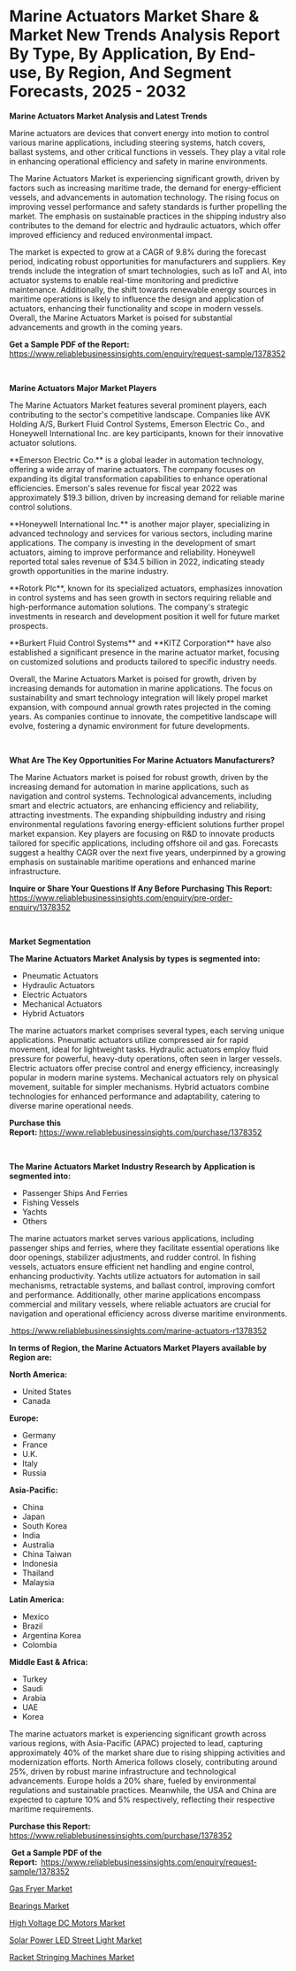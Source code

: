 <p><h1>Marine Actuators Market Share & Market New Trends Analysis Report By Type, By Application, By End-use, By Region, And Segment Forecasts, 2025 - 2032</h1></p><p><strong>Marine Actuators Market Analysis and Latest Trends</strong></p>
<p><p>Marine actuators are devices that convert energy into motion to control various marine applications, including steering systems, hatch covers, ballast systems, and other critical functions in vessels. They play a vital role in enhancing operational efficiency and safety in marine environments.</p><p>The Marine Actuators Market is experiencing significant growth, driven by factors such as increasing maritime trade, the demand for energy-efficient vessels, and advancements in automation technology. The rising focus on improving vessel performance and safety standards is further propelling the market. The emphasis on sustainable practices in the shipping industry also contributes to the demand for electric and hydraulic actuators, which offer improved efficiency and reduced environmental impact.</p><p>The market is expected to grow at a CAGR of 9.8% during the forecast period, indicating robust opportunities for manufacturers and suppliers. Key trends include the integration of smart technologies, such as IoT and AI, into actuator systems to enable real-time monitoring and predictive maintenance. Additionally, the shift towards renewable energy sources in maritime operations is likely to influence the design and application of actuators, enhancing their functionality and scope in modern vessels. Overall, the Marine Actuators Market is poised for substantial advancements and growth in the coming years.</p></p>
<p><strong>Get a Sample PDF of the Report:&nbsp;</strong> <a href="https://www.reliablebusinessinsights.com/enquiry/request-sample/1378352?utm_campaign=60&utm_medium=2&utm_source=Github&utm_content=ia&utm_term=08042025&utm_id=marine-actuators">https://www.reliablebusinessinsights.com/enquiry/request-sample/1378352</a></p>
<p>&nbsp;</p>
<p><strong>Marine Actuators Major Market Players</strong></p>
<p><p>The Marine Actuators Market features several prominent players, each contributing to the sector's competitive landscape. Companies like AVK Holding A/S, Burkert Fluid Control Systems, Emerson Electric Co., and Honeywell International Inc. are key participants, known for their innovative actuator solutions.</p><p>**Emerson Electric Co.** is a global leader in automation technology, offering a wide array of marine actuators. The company focuses on expanding its digital transformation capabilities to enhance operational efficiencies. Emerson's sales revenue for fiscal year 2022 was approximately $19.3 billion, driven by increasing demand for reliable marine control solutions.</p><p>**Honeywell International Inc.** is another major player, specializing in advanced technology and services for various sectors, including marine applications. The company is investing in the development of smart actuators, aiming to improve performance and reliability. Honeywell reported total sales revenue of $34.5 billion in 2022, indicating steady growth opportunities in the marine industry.</p><p>**Rotork Plc**, known for its specialized actuators, emphasizes innovation in control systems and has seen growth in sectors requiring reliable and high-performance automation solutions. The company's strategic investments in research and development position it well for future market prospects.</p><p>**Burkert Fluid Control Systems** and **KITZ Corporation** have also established a significant presence in the marine actuator market, focusing on customized solutions and products tailored to specific industry needs.</p><p>Overall, the Marine Actuators Market is poised for growth, driven by increasing demands for automation in marine applications. The focus on sustainability and smart technology integration will likely propel market expansion, with compound annual growth rates projected in the coming years. As companies continue to innovate, the competitive landscape will evolve, fostering a dynamic environment for future developments.</p></p>
<p>&nbsp;</p>
<p><strong>What Are The Key Opportunities For Marine Actuators Manufacturers?</strong></p>
<p><p>The Marine Actuators market is poised for robust growth, driven by the increasing demand for automation in marine applications, such as navigation and control systems. Technological advancements, including smart and electric actuators, are enhancing efficiency and reliability, attracting investments. The expanding shipbuilding industry and rising environmental regulations favoring energy-efficient solutions further propel market expansion. Key players are focusing on R&D to innovate products tailored for specific applications, including offshore oil and gas. Forecasts suggest a healthy CAGR over the next five years, underpinned by a growing emphasis on sustainable maritime operations and enhanced marine infrastructure.</p></p>
<p><strong>Inquire or Share Your Questions If Any Before Purchasing This Report:</strong> <a href="https://www.reliablebusinessinsights.com/enquiry/pre-order-enquiry/1378352?utm_campaign=60&utm_medium=2&utm_source=Github&utm_content=ia&utm_term=08042025&utm_id=marine-actuators">https://www.reliablebusinessinsights.com/enquiry/pre-order-enquiry/1378352</a></p>
<p>&nbsp;</p>
<p><strong>Market Segmentation</strong></p>
<p><strong>The Marine Actuators Market Analysis by types is segmented into:</strong></p>
<p><ul><li>Pneumatic Actuators</li><li>Hydraulic Actuators</li><li>Electric Actuators</li><li>Mechanical Actuators</li><li>Hybrid Actuators</li></ul></p>
<p><p>The marine actuators market comprises several types, each serving unique applications. Pneumatic actuators utilize compressed air for rapid movement, ideal for lightweight tasks. Hydraulic actuators employ fluid pressure for powerful, heavy-duty operations, often seen in larger vessels. Electric actuators offer precise control and energy efficiency, increasingly popular in modern marine systems. Mechanical actuators rely on physical movement, suitable for simpler mechanisms. Hybrid actuators combine technologies for enhanced performance and adaptability, catering to diverse marine operational needs.</p></p>
<p><strong>Purchase this Report:&nbsp;</strong><a href="https://www.reliablebusinessinsights.com/purchase/1378352?utm_campaign=60&utm_medium=2&utm_source=Github&utm_content=ia&utm_term=08042025&utm_id=marine-actuators">https://www.reliablebusinessinsights.com/purchase/1378352</a></p>
<p>&nbsp;</p>
<p><strong>The Marine Actuators Market Industry Research by Application is segmented into:</strong></p>
<p><ul><li>Passenger Ships And Ferries</li><li>Fishing Vessels</li><li>Yachts</li><li>Others</li></ul></p>
<p><p>The marine actuators market serves various applications, including passenger ships and ferries, where they facilitate essential operations like door openings, stabilizer adjustments, and rudder control. In fishing vessels, actuators ensure efficient net handling and engine control, enhancing productivity. Yachts utilize actuators for automation in sail mechanisms, retractable systems, and ballast control, improving comfort and performance. Additionally, other marine applications encompass commercial and military vessels, where reliable actuators are crucial for navigation and operational efficiency across diverse maritime environments.</p></p>
<p><a href="https://www.reliablebusinessinsights.com/marine-actuators-r1378352?utm_campaign=60&utm_medium=2&utm_source=Github&utm_content=ia&utm_term=08042025&utm_id=marine-actuators">&nbsp;https://www.reliablebusinessinsights.com/marine-actuators-r1378352</a></p>
<p><strong>In terms of Region, the Marine Actuators Market Players available by Region are:</strong></p>
<p>
    <p> <strong> North America: </strong>
        <ul>
            <li>United States</li>
            <li>Canada</li>
        </ul>
        </p> 
    <p> <strong> Europe: </strong>
        <ul>
            <li>Germany</li>
            <li>France</li>
            <li>U.K.</li>
            <li>Italy</li>
            <li>Russia</li>
        </ul>
        </p> 
    <p> <strong> Asia-Pacific: </strong>
        <ul>
            <li>China</li>
            <li>Japan</li>
            <li>South Korea</li>
            <li>India</li>
            <li>Australia</li>
            <li>China Taiwan</li>
            <li>Indonesia</li>
            <li>Thailand</li>
            <li>Malaysia</li>
        </ul>
        </p> 
    <p> <strong> Latin America: </strong>
        <ul>
            <li>Mexico</li>
            <li>Brazil</li>
            <li>Argentina Korea</li>
            <li>Colombia</li>
        </ul>
        </p> 
    <p> <strong> Middle East & Africa: </strong>
        <ul>
            <li>Turkey</li>
            <li>Saudi</li>
            <li>Arabia</li>
            <li>UAE</li>
            <li>Korea</li>
        </ul>
    </p>
    </p>
<p><p>The marine actuators market is experiencing significant growth across various regions, with Asia-Pacific (APAC) projected to lead, capturing approximately 40% of the market share due to rising shipping activities and modernization efforts. North America follows closely, contributing around 25%, driven by robust marine infrastructure and technological advancements. Europe holds a 20% share, fueled by environmental regulations and sustainable practices. Meanwhile, the USA and China are expected to capture 10% and 5% respectively, reflecting their respective maritime requirements.</p></p>
<p><strong>Purchase this Report: </strong><a href="https://www.reliablebusinessinsights.com/purchase/1378352?utm_campaign=60&utm_medium=2&utm_source=Github&utm_content=ia&utm_term=08042025&utm_id=marine-actuators">https://www.reliablebusinessinsights.com/purchase/1378352</a></p>
<p>&nbsp;<strong>Get a Sample PDF of the Report:&nbsp;&nbsp;</strong><a href="https://www.reliablebusinessinsights.com/enquiry/request-sample/1378352?utm_campaign=60&utm_medium=2&utm_source=Github&utm_content=ia&utm_term=08042025&utm_id=marine-actuators">https://www.reliablebusinessinsights.com/enquiry/request-sample/1378352</a></p>
<p><strong></strong></p>
<p><p><a href="https://github.com/alrogikrosa/Market-Research-Report-List-1/blob/main/gas-fryer-market.md?utm_campaign=60&utm_medium=2&utm_source=Github&utm_content=ia&utm_term=08042025&utm_id=marine-actuators">Gas Fryer Market</a></p><p><a href="https://github.com/borknyberg/Market-Research-Report-List-1/blob/main/bearings-market.md?utm_campaign=60&utm_medium=2&utm_source=Github&utm_content=ia&utm_term=08042025&utm_id=marine-actuators">Bearings Market</a></p><p><a href="https://github.com/puhakhommabh/Market-Research-Report-List-1/blob/main/high-voltage-dc-motors-market.md?utm_campaign=60&utm_medium=2&utm_source=Github&utm_content=ia&utm_term=08042025&utm_id=marine-actuators">High Voltage DC Motors Market</a></p><p><a href="https://github.com/mynaoanes/Market-Research-Report-List-1/blob/main/solar-power-led-street-light-market.md?utm_campaign=60&utm_medium=2&utm_source=Github&utm_content=ia&utm_term=08042025&utm_id=marine-actuators">Solar Power LED Street Light Market</a></p><p><a href="https://github.com/coricnzati/Market-Research-Report-List-1/blob/main/racket-stringing-machines-market.md?utm_campaign=60&utm_medium=2&utm_source=Github&utm_content=ia&utm_term=08042025&utm_id=marine-actuators">Racket Stringing Machines Market</a></p></p>
